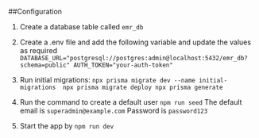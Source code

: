 ##Configuration
1. Create a database table called `emr_db`
2. Create a .env file and add the following variable and update the values as required
`
DATABASE_URL="postgresql://postgres:admin@localhost:5432/emr_db?schema=public"
AUTH_TOKEN="your-auth-token"
`
3. Run initial migrations:
`
npx prisma migrate dev --name initial-migrations 
npx prisma migrate deploy
npx prisma generate
`
4. Run the command to create a default user
    `npm run seed`
    The default email is `superadmin@example.com`
    Password is `password123`

5. Start the app by `npm run dev`

